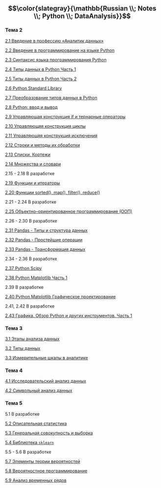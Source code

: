 ## $$\color{slategray}{\mathbb{Russian \\; Notes \\; Python \\; DataAnalysis}}$$

### Тема 2

[2.1 Введение в профессию «Аналитик данных»](https://www.kaggle.com/code/olgabelitskaya/russian-notes-pythondataanalysis-2-1)

[2.2 Введение в программирование на языке Python](https://www.kaggle.com/code/olgabelitskaya/russian-notes-pythondataanalysis-2-2)

[2.3 Синтаксис языка программирования Python](https://www.kaggle.com/code/olgabelitskaya/russian-notes-pythondataanalysis-2-3)

[2.4 Типы данных в Python Часть 1](https://www.kaggle.com/code/olgabelitskaya/russian-notes-pythondataanalysis-2-4)

[2.5 Типы данных в Python Часть 2](https://www.kaggle.com/code/olgabelitskaya/russian-notes-pythondataanalysis-2-5)

[2.6 Python Standard Library](https://www.kaggle.com/code/olgabelitskaya/russian-notes-pythondataanalysis-2-6)

[2.7 Преобразование типов данных в Python](https://www.kaggle.com/code/olgabelitskaya/russian-notes-pythondataanalysis-2-7)

[2.8 Python: ввод и вывод](https://www.kaggle.com/code/olgabelitskaya/russian-notes-pythondataanalysis-2-8)

[2.9 Управляющая конструкция if и тернарные операторы](https://www.kaggle.com/code/olgabelitskaya/russian-notes-pythondataanalysis-2-9)

[2.10 Управляющяя конструкция циклы](https://www.kaggle.com/code/olgabelitskaya/russian-notes-pythondataanalysis-2-10)

[2.11 Управляющяя конструкция исключения](https://www.kaggle.com/code/olgabelitskaya/russian-notes-pythondataanalysis-2-11)

[2.12 Строки и методы их обработки](https://www.kaggle.com/code/olgabelitskaya/russian-notes-pythondataanalysis-2-12)

[2.13 Списки. Кортежи](https://www.kaggle.com/code/olgabelitskaya/russian-notes-pythondataanalysis-2-13)

[2.14 Множества и словари](https://www.kaggle.com/code/olgabelitskaya/russian-notes-pythondataanalysis-2-14)

2.15 - 2.18 В разработке

[2.19 Функции и итераторы](https://www.kaggle.com/code/olgabelitskaya/russian-notes-pythondataanalysis-2-19)

[2.20 Функции sorted(), map(), filter(), reduce()](https://www.kaggle.com/code/olgabelitskaya/russian-notes-pythondataanalysis-2-20)

2.21 - 2.24 В разработке

[2.25 Объектно–ориентированное программирование (ООП)](https://www.kaggle.com/code/olgabelitskaya/russian-notes-pythondataanalysis-2-25)

2.26 - 2.30 В разработке

[2.31 Pandas - Типы и структура данных](https://www.kaggle.com/code/olgabelitskaya/russian-notes-pythondataanalysis-2-31)

[2.32 Pandas - Простейшие операции](https://www.kaggle.com/code/olgabelitskaya/russian-notes-pythondataanalysis-2-32)

[2.33 Pandas - Трансформация данных](https://www.kaggle.com/code/olgabelitskaya/russian-notes-pythondataanalysis-2-33)

2.34 - 2.36 В разработке

[2.37 Python Scipy](https://www.kaggle.com/code/olgabelitskaya/russian-notes-pythondataanalysis-2-37)

[2.38 Python Matplotlib Часть 1](https://www.kaggle.com/code/olgabelitskaya/russian-notes-pythondataanalysis-2-38)

2.39 В разработке

[2.40 Python Matplotlib Графическое проектирование](https://www.kaggle.com/code/olgabelitskaya/russian-notes-pythondataanalysis-2-40)

2.41, 2.42 В разработке

[2.43 Графика. Обзор Python и других инструментов. Часть 1](https://www.kaggle.com/code/olgabelitskaya/russian-notes-pythondataanalysis-2-43)

### Тема 3

[3.1 Этапы анализа данных](https://www.kaggle.com/code/olgabelitskaya/russian-notes-pythondataanalysis-3-1)

[3.2 Типы данных](https://www.kaggle.com/code/olgabelitskaya/russian-notes-pythondataanalysis-3-2)

[3.3 Измерительные шкалы в аналитике](https://www.kaggle.com/code/olgabelitskaya/russian-notes-pythondataanalysis-3-3)

### Тема 4

[4.1 Исследовательский анализ данных](https://www.kaggle.com/code/olgabelitskaya/russian-notes-pythondataanalysis-4-1)

[4.2 Символьный анализ данных](https://www.kaggle.com/code/olgabelitskaya/russian-notes-pythondataanalysis-4-2)

### Тема 5

5.1 В разработке

[5.2 Описательная статистика](https://www.kaggle.com/code/olgabelitskaya/russian-notes-pythondataanalysis-5-2)

[5.3 Генеральная совокупность и выборка](https://www.kaggle.com/code/olgabelitskaya/russian-notes-pythondataanalysis-5-3)

[5.4 Библиотека `sklearn`](https://www.kaggle.com/code/olgabelitskaya/russian-notes-pythondataanalysis-5-4)

5.5 - 5.6 В разработке

[5.7 Элементы теории вероятностей](https://www.kaggle.com/code/olgabelitskaya/russian-notes-pythondataanalysis-5-7)

[5.8 Вероятностное программирование](https://www.kaggle.com/code/olgabelitskaya/russian-notes-pythondataanalysis-5-8)

[5.9 Анализ временных рядов](https://www.kaggle.com/code/olgabelitskaya/russian-notes-pythondataanalysis-5-9)
